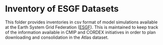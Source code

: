 # Inventory of ESGF Datasets

This folder provides inventories in csv format of model simulations available at the Earth System Grid Federation ([ESGF](https://esgf.llnl.gov)). This is maintained to keep track of the information available in CMIP and CORDEX initiatives in order to plan downloading and consolidation in the Atlas dataset.
